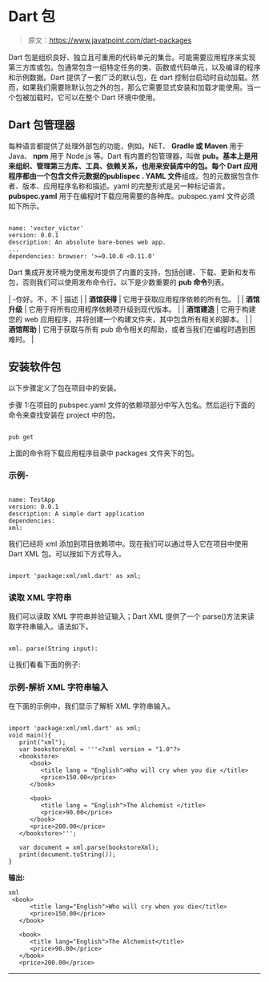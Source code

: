 # Dart 包

> 原文：<https://www.javatpoint.com/dart-packages>

Dart 包是组织良好、独立且可重用的代码单元的集合。可能需要应用程序来实现第三方库或包。包通常包含一组特定任务的类、函数或代码单元，以及编译的程序和示例数据。Dart 提供了一套广泛的默认包，在 dart 控制台启动时自动加载。然而，如果我们需要除默认包之外的包，那么它需要显式安装和加载才能使用。当一个包被加载时，它可以在整个 Dart 环境中使用。

## Dart 包管理器

每种语言都提供了处理外部包的功能，例如。NET、 **Gradle 或 Maven** 用于 Java、 **npm** 用于 Node.js 等。Dart 有内置的包管理器，叫做 **pub。**基本上是用来组织、管理第三方库、工具、依赖关系，也用来安装库中的包。每个 Dart 应用程序都由一个包含文件元数据的**publispec . YAML 文件**组成。包的元数据包含作者、版本、应用程序名称和描述。yaml 的完整形式是另一种标记语言。 **pubspec.yaml** 用于在编程时下载应用需要的各种库。pubspec.yaml 文件必须如下所示。

```

name: 'vector_victor' 
version: 0.0.1 
description: An absolute bare-bones web app. 
... 
dependencies: browser: '>=0.10.0 <0.11.0' 

```

Dart 集成开发环境为使用发布提供了内置的支持，包括创建、下载、更新和发布包，否则我们可以使用发布命令行。以下是少数重要的 **pub 命令**列表。

| -你好。不，不 | 描述 |
| **酒馆获得** | 它用于获取应用程序依赖的所有包。 |
| **酒馆升级** | 它用于将所有应用程序依赖项升级到现代版本。 |
| **酒馆建造** | 它用于构建您的 web 应用程序，并将创建一个构建文件夹，其中包含所有相关的脚本。 |
| **酒馆帮助** | 它用于获取与所有 pub 命令相关的帮助，或者当我们在编程时遇到困难时。 |

## 安装软件包

以下步骤定义了包在项目中的安装。

步骤 1:在项目的 pubspec.yaml 文件的依赖项部分中写入包名。然后运行下面的命令来查找安装在 project 中的包。

```

pub get 

```

上面的命令将下载应用程序目录中 packages 文件夹下的包。

### 示例-

```

name: TestApp
version: 0.0.1
description: A simple dart application
dependencies:
xml:

```

我们已经将 xml 添加到项目依赖项中。现在我们可以通过导入它在项目中使用 Dart XML 包。可以按如下方式导入。

```

import 'package:xml/xml.dart' as xml;

```

### 读取 XML 字符串

我们可以读取 XML 字符串并验证输入；Dart XML 提供了一个 parse()方法来读取字符串输入。语法如下。

```

xml. parse(String input):

```

让我们看看下面的例子:

### 示例-解析 XML 字符串输入

在下面的示例中，我们显示了解析 XML 字符串输入。

```

import 'package:xml/xml.dart' as xml; 
void main(){ 
   print("xml"); 
   var bookstoreXml = '''<?xml version = "1.0"?> 
   <bookstore> 
      <book> 
         <title lang = "English">Who will cry when you die </title> 
         <price>150.00</price> 
      </book> 

      <book> 
         <title lang = "English">The Alchemist </title> 
         <price>90.00</price> 
      </book> 
      <price>200.00</price> 
   </bookstore>'''; 

   var document = xml.parse(bookstoreXml); 
   print(document.toString()); 
}

```

**输出:**

```
xml 
 <book> 
      <title lang="English">Who will cry when you die</title> 
      <price>150.00</price> 
   </book> 

   <book> 
      <title lang="English">The Alchemist</title> 
      <price>90.00</price> 
   </book> 
   <price>200.00</price> 

```

* * *